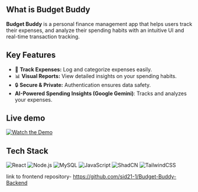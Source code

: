 ## What is Budget Buddy
**Budget Buddy** is a personal finance management app that helps users track their expenses, and analyze their spending habits with an intuitive UI and real-time transaction tracking.

## Key Features

-   🏦 **Track Expenses:** Log and categorize expenses easily.
-   📊 **Visual Reports:** View detailed insights on your spending habits.
-   🔒 **Secure & Private:** Authentication ensures data safety.
-   **AI-Powered Spending Insights (Google Gemini)**: Tracks and analyzes your expenses.

## Live demo
[![Watch the Demo](https://img.youtube.com/vi/Oqw-6Jp8nJk/0.jpg)](https://www.youtube.com/watch?v=Oqw-6Jp8nJk)


## Tech Stack 
![React](https://img.shields.io/badge/React-20232A?style=for-the-badge&logo=react&logoColor=61DAFB) ![Node.js](https://img.shields.io/badge/Node.js-43853D?style=for-the-badge&logo=node.js&logoColor=white) 
![MySQL](https://img.shields.io/badge/MySQL-00000F?style=for-the-badge&logo=mysql&logoColor=white) ![JavaScript](https://img.shields.io/badge/JavaScript-F7DF1E?style=for-the-badge&logo=javascript&logoColor=black)
![ShadCN](https://img.shields.io/badge/ShadCN-000000?style=for-the-badge&logo=radixui&logoColor=white) ![TailwindCSS](https://img.shields.io/badge/TailwindCSS-38B2AC?style=for-the-badge&logo=tailwind-css&logoColor=white)

link to frontend repository- https://github.com/sid21-1/Budget-Buddy-Backend
